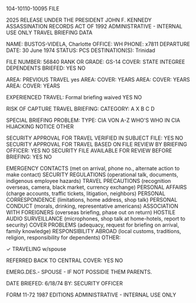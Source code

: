 104-10110-10095
FILE

2025 RELEASE UNDER THE PRESIDENT JOHN F. KENNEDY ASSASSINATION RECORDS ACT OF 1992
ADMINISTRATIVE - INTERNAL USE ONLY
TRAVEL BRIEFING DATA

NAME: BUSTOS-VIDELA, Charlotte
OFFICE: WH
PHONE: x7811
DEPARTURE DATE: 30 June 1974
STATUS: PCS
DESTINATION(S): Trinidad

FILE NUMBER: 56840
RANK OR GRADE: GS-14
COVER: STATE INTEGREE
DEPENDENTS BRIEFED: YES NO

AREA: PREVIOUS TRAVEL yes
AREA: COVER: YEARS
AREA: COVER: YEARS
AREA: COVER: YEARS

EXPERIENCED TRAVEL: Formal briefing waived YES NO

RISK OF CAPTURE TRAVEL BRIEFING:
CATEGORY: A X B C D

SPECIAL BRIEFING PROBLEM:
TYPE: CIA VON A-Z
WHO'S WHO IN CIA
HIJACKING NOTICE
OTHER

SECURITY APPROVAL FOR TRAVEL VERIFIED IN SUBJECT FILE: YES NO
SECURITY APPROVAL FOR TRAVEL BASED ON FILE REVIEW BY BRIEFING OFFICER: YES NO
SECURITY FILE AVAILABLE FOR REVIEW BEFORE BRIEFING: YES NO

EMERGENCY CONTACTS (met on arrival, phone no., alternate action to make contact)
SECURITY REGULATIONS (operational talk, documents, indigenous employee hazards)
TRAVEL PRECAUTIONS (recognition overseas, camera, black market, currency exchange)
PERSONAL AFFAIRS (charge accounts, traffic tickets, litigation, neighbors)
PERSONAL CORRESPONDENCE (limitations, home address, shop talk)
PERSONAL CONDUCT (morals, drinking, representative americans)
ASSOCIATION WITH FOREIGNERS (overseas briefing, phase out on return)
HOSTILE AUDIO SURVEILLANCE (microphones, shop talk at home-hotels, report to security)
COVER PROBLEMS (adequacy, request for briefing on arrival, family knowledge)
RESPONSIBILITY ABROAD (local customs, traditions, religion, responsibility for dependents)
OTHER:

✓ TRAVELING w/spouse

REFERRED BACK TO CENTRAL COVER: YES NO

EMERG.DES.- SPOUSE - IF NOT POSSIDIE THEM PARENTS.

DATE BRIEFED: 6/18/74 BY:
SECURITY OFFICER

FORM 11-72 1987 EDITIONS ADMINISTRATIVE - INTERNAL USE ONLY
